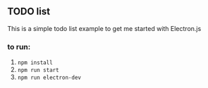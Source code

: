 ## TODO list

This is a simple todo list example to get me started with Electron.js

### to run:

1. `npm install`
2. `npm run start`
3. `npm run electron-dev`
